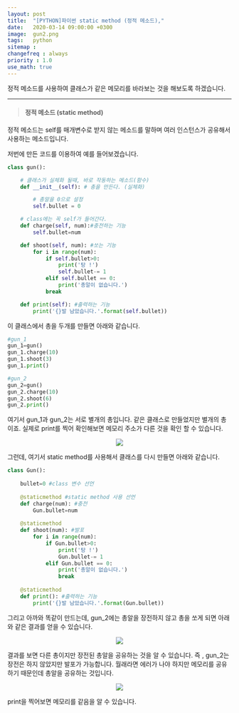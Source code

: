 ```yaml
---
layout: post
title:  "[PYTHON]파이썬 static method (정적 메소드),"
date:   2020-03-14 09:00:00 +0300
image:  gun2.png
tags:   python
sitemap :
changefreq : always
priority : 1.0
use_math: true
---
```


정적 메소드를 사용하여 클래스가 같은 메모리를 바라보는 것을 해보도록 하겠습니다.


-------

> #### 정적 메소드 (static method)

정적 메소드는 self를 매개변수로 받지 않는 메소드를 말하며 여러 인스턴스가 공유해서 사용하는 메소드입니다.

저번에 만든 코드를 이용하여 예를 들어보겠습니다. 

```python
class gun():

    # 클래스가 실체화 될때, 바로 작동하는 메소드(함수)
    def __init__(self): # 총을 만든다. (실체화)

        # 총알을 0으로 설정 
        self.bullet = 0

    # class에는 꼭 self가 들어간다. 
    def charge(self, num):#충전하는 기능
        self.bullet=num

    def shoot(self, num): #쏘는 기능
        for i in range(num):
            if self.bullet>0:
                print('탕 !')
                self.bullet-= 1
            elif self.bullet == 0:
                print('총알이 없습니다.')
            break

    def print(self): #출력하는 기능
        print('{}발 남았습니다.'.format(self.bullet))
```

이 클래스에서 총을 두개를 만들면 아래와 같습니다.

```python
#gun_1
gun_1=gun()
gun_1.charge(10)
gun_1.shoot(3)
gun_1.print()

#gun_2
gun_2=gun()
gun_2.charge(10)
gun_2.shoot(6)
gun_2.print()
```

여기서 gun_1과 gun_2는 서로 별개의 총입니다. 같은 클래스로 만들었지만 별개의 총이죠. 실제로 print를 찍어 확인해보면 메모리 주소가 다른 것을 확인 할 수 있습니다. 

<center><img src="{{ site.baseurl }}/images/gun2.png" ></center>

그런데, 여기서 static method를 사용해서 클래스를 다시 만들면 아래와 같습니다.


```python
class Gun():
    
    bullet=0 #class 변수 선언
        
    @staticmethod #static method 사용 선언
    def charge(num): #충전
        Gun.bullet=num
        
    @staticmethod 
    def shoot(num): #발포
        for i in range(num):
            if Gun.bullet>0:
                print('탕 !')
                Gun.bullet-= 1
            elif Gun.bullet == 0:
                print('총알이 없습니다.')
                break
            
    @staticmethod
    def print(): #출력하는 기능
        print('{}발 남았습니다.'.format(Gun.bullet))

```

그리고 아까와 똑같이 만드는데, gun_2에는 총알을 장전하지 않고 총을 쏘게 되면 아래와 같은 결과를 얻을 수 있습니다.

<center><img src="{{ site.baseurl }}/images/gun3.png" ></center>

결과를 보면 다른 총이지만 장전된 총알을 공유하는 것을 알 수 있습니다. 즉 , gun_2는 장전은 하지 않았지만 발포가 가능합니다. 월래라면 에러가 나야 하지만 메모리를 공유하기 때문인데 총알을 공유하는 것입니다.

<center><img src="{{ site.baseurl }}/images/gun4.png" ></center>

print을 찍어보면 메모리를 같음을 알 수 있습니다.